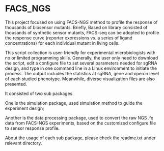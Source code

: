 # FACS_NGS

This project focused on using FACS-NGS method to profile the response of thousands of biosensor mutants. Briefly, Based on library consisted of thousands of synthetic sensor mutants, FACS-seq can be adopted to profile the response curve (reporter expressions vs. a series of ligand concentrations) for each individual mutant in living cells.

This script collection is user-friendly for experimental microbiologists with no or limited programming skills. Generally, the user only need to download the script, edit a configure file to set several parameters needed for sgRNA design, and type in one command line in a Linux environment to initiate the process. The output includes the statistics at sgRNA, gene and operon level of each studied phenotype. Meanwhile, diverse visualization files are also presented.

It consisted of two sub packages. 

One is the simulation package, used simulation method to guide the experiment design;

Another is the data processing package, used to convert the raw NGS .fq data from FACS-NGS experiments, based on the customized configure file to sensor response profile.

About the usage of each sub package, please check the readme.txt under relevant directory.
